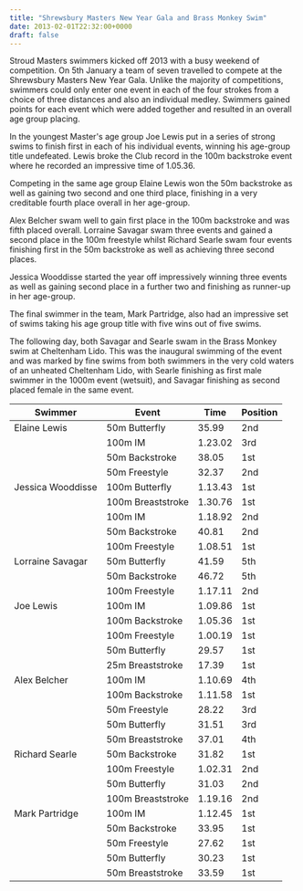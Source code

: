 ```yaml
---
title: "Shrewsbury Masters New Year Gala and Brass Monkey Swim"
date: 2013-02-01T22:32:00+0000
draft: false
---
```

Stroud Masters swimmers kicked off 2013 with a busy weekend of competition. On 5th January a team of seven travelled to compete at the Shrewsbury Masters New Year Gala. Unlike the majority of competitions, swimmers could only enter one event in each of the four strokes from a choice of three distances and also an individual medley. Swimmers gained points for each event which were added together and resulted in an overall age group placing.

In the youngest Master's age group Joe Lewis put in a series of strong swims to finish first in each of his individual events, winning his age-group title undefeated. Lewis broke the Club record in the 100m backstroke event where he recorded an impressive time of 1.05.36.

Competing in the same age group Elaine Lewis won the 50m backstroke as well as gaining two second and one third place, finishing in a very creditable fourth place overall in her age-group.

Alex Belcher swam well to gain first place in the 100m backstroke and was fifth placed overall. Lorraine Savagar swam three events and gained a second place in the 100m freestyle whilst Richard Searle swam four events finishing first in the 50m backstroke as well as achieving three second places.

Jessica Wooddisse started the year off impressively winning three events as well as gaining second place in a further two and finishing as runner-up in her age-group.

The final swimmer in the team, Mark Partridge, also had an impressive set of swims taking his age group title with five wins out of five swims.

The following day, both Savagar and Searle swam in the Brass Monkey swim at Cheltenham Lido. This was the inaugural swimming of the event and was marked by fine swims from both swimmers in the very cold waters of an unheated Cheltenham Lido, with Searle finishing as first male swimmer in the 1000m event (wetsuit), and Savagar finishing as second placed female in the same event.

| Swimmer | Event | Time | Position |
|---|---|---|---|
Elaine Lewis |50m Butterfly |35.99 |2nd |
|  |100m IM |1.23.02 |3rd |
|  |50m Backstroke |38.05 |1st |
|  |50m Freestyle |32.37 |2nd |
| Jessica Wooddisse |100m Butterfly |1.13.43 |1st |
|  |100m Breaststroke |1.30.76 |1st |
|  |100m IM |1.18.92 |2nd |
|  |50m Backstroke |40.81 |2nd |
|  |100m Freestyle |1.08.51 |1st |
| Lorraine Savagar |50m Butterfly |41.59 |5th |
|  |50m Backstroke |46.72 |5th |
|  |100m Freestyle |1.17.11 |2nd |
| Joe Lewis |100m IM |1.09.86 |1st |
|  |100m Backstroke |1.05.36 |1st |
|  |100m Freestyle |1.00.19 |1st |
|  |50m Butterfly |29.57 |1st |
|  |25m Breaststroke |17.39 |1st |
| Alex Belcher |100m IM |1.10.69 |4th |
|  |100m Backstroke |1.11.58 |1st |
|  |50m Freestyle |28.22 |3rd |
|  |50m Butterfly |31.51 |3rd |
|  |50m Breaststroke |37.01 |4th |
| Richard Searle |50m Backstroke |31.82 |1st |
|  |100m Freestyle |1.02.31 |2nd |
|  |50m Butterfly |31.03 |2nd |
|  |100m Breaststroke |1.19.16 |2nd |
| Mark Partridge |100m IM |1.12.45 |1st |
|  |50m Backstroke |33.95 |1st |
|  |50m Freestyle |27.62 |1st |
|  |50m Butterfly |30.23 |1st |
|  |50m Breaststroke |33.59 |1st |

